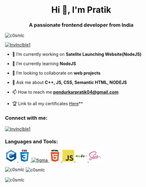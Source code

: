 <h1 align="center">Hi 👋, I'm Pratik</h1>
<h3 align="center">A passionate frontend developer from India</h3>

<p align="left"> <img src="https://komarev.com/ghpvc/?username=c0smlc&label=Profile%20views&color=0e75b6&style=flat" alt="c0smlc" /> </p>

<p align="left"> <a href="https://twitter.com/lnvlnclble1" target="blank"><img src="https://img.shields.io/twitter/follow/lnvlnclble1?logo=twitter&style=for-the-badge" alt="lnvlnclble1" /></a> </p>

- 🔭 I’m currently working on **Satelite Launching Website(NodeJS)**

- 🌱 I’m currently learning **NodeJS**

- 👯 I’m looking to collaborate on **web projects**

- 💬 Ask me about **C++, JS, CSS, Semantic HTML, NODEJS**

- 📫 How to reach me **pendurkarpratik04@gmail.com**

- 🏆 Link to all my certificates [Here](https://drive.google.com/drive/folders/11XJKcxoTKs3pf11TE5gUwLadMKHuRcTz?usp=share_link)**


<h3 align="left">Connect with me:</h3>
<p align="left">
<a href="https://twitter.com/lnvlnclble1" target="blank"><img align="center" src="https://raw.githubusercontent.com/rahuldkjain/github-profile-readme-generator/master/src/images/icons/Social/twitter.svg" alt="lnvlnclble1" height="30" width="40" /></a>
</p>

<h3 align="left">Languages and Tools:</h3>
<p align="left"> <a href="https://www.cprogramming.com/" target="_blank" rel="noreferrer"> <img src="https://raw.githubusercontent.com/devicons/devicon/master/icons/c/c-original.svg" alt="c" width="40" height="40"/> </a> <a href="https://www.w3schools.com/css/" target="_blank" rel="noreferrer"> <img src="https://raw.githubusercontent.com/devicons/devicon/master/icons/css3/css3-original-wordmark.svg" alt="css3" width="40" height="40"/> </a> <a href="https://www.figma.com/" target="_blank" rel="noreferrer"> <img src="https://www.vectorlogo.zone/logos/figma/figma-icon.svg" alt="figma" width="40" height="40"/> </a> <a href="https://www.w3.org/html/" target="_blank" rel="noreferrer"> <img src="https://raw.githubusercontent.com/devicons/devicon/master/icons/html5/html5-original-wordmark.svg" alt="html5" width="40" height="40"/> </a> <a href="https://developer.mozilla.org/en-US/docs/Web/JavaScript" target="_blank" rel="noreferrer"> <img src="https://raw.githubusercontent.com/devicons/devicon/master/icons/javascript/javascript-original.svg" alt="javascript" width="40" height="40"/> </a> <a href="https://nodejs.org" target="_blank" rel="noreferrer"> <img src="https://raw.githubusercontent.com/devicons/devicon/master/icons/nodejs/nodejs-original-wordmark.svg" alt="nodejs" width="40" height="40"/> </a> <a href="https://sass-lang.com" target="_blank" rel="noreferrer"> <img src="https://raw.githubusercontent.com/devicons/devicon/master/icons/sass/sass-original.svg" alt="sass" width="40" height="40"/> </a> </p>

<p><img align="left" src="https://github-readme-stats.vercel.app/api/top-langs?username=c0smlc&show_icons=true&locale=en&layout=compact" alt="c0smlc" /></p>

<p>&nbsp;<img align="center" src="https://github-readme-stats.vercel.app/api?username=c0smlc&show_icons=true&locale=en" alt="c0smlc" /></p>

<p><img align="center" src="https://github-readme-streak-stats.herokuapp.com/?user=c0smlc&" alt="c0smlc" /></p>
